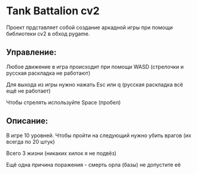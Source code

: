# Tank Battalion cv2
Проект прдставляет собой создание аркадной игры при помощи библиотеки cv2 в обход pygame.

## Управление:
Любое движение в игра происходит при помощи WASD (стрелочки и русская раскладка не работают)

Для выхода из игры нужно нажать Esc или q (русская раскладка всё ещё не работает)

Чтобы стрелять используйте Space (пробел)

## Описание:
В игре 10 уровней. Чтобы пройти на следующий нужно убить врагов (их всегда по 20 штук)

Всего 3 жизни (никаких хилок я не подвёз)

Ещё одна причина поражения - смерть орла (базы) не допустите её
